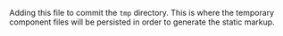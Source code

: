 Adding this file to commit the `tmp` directory. This is where the temporary component files will be persisted
in order to generate the static markup.
